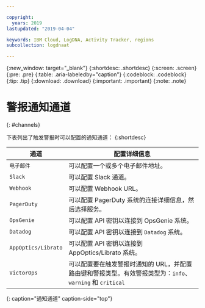 ```yaml
---

copyright:
  years: 2019
lastupdated: "2019-04-04"

keywords: IBM Cloud, LogDNA, Activity Tracker, regions
subcollection: logdnaat

---
```


{:new_window: target="_blank"}
{:shortdesc: .shortdesc}
{:screen: .screen}
{:pre: .pre}
{:table: .aria-labeledby="caption"}
{:codeblock: .codeblock}
{:tip: .tip}
{:download: .download}
{:important: .important}
{:note: .note}

# 警报通知通道
{: #channels}

下表列出了触发警报时可以配置的通知通道：
{:shortdesc}


| 通道           | 配置详细信息 | 
|-------------------|-----------------------|
| `电子邮件`          | 可以配置一个或多个电子邮件地址。| 
| `Slack`             | 可以配置 Slack 通道。|
| `Webhook`           | 可以配置 Webhook URL。|
| `PagerDuty`         | 可以配置 PagerDuty 系统的连接详细信息，然后选择服务。|
| `OpsGenie`          | 可以配置 API 密钥以连接到 OpsGenie 系统。|
| `Datadog`           | 可以配置 API 密钥以连接到 `Datadog` 系统。|
| `AppOptics/Librato` | 可以配置 API 密钥以连接到 AppOptics/Librato 系统。|
| `VictorOps`         | 可以配置要在触发警报时通知的 URL，并配置路由键和警报类型。有效警报类型为：`info`、`warning` 和 `critical`|
{: caption="通知通道" caption-side="top"} 



